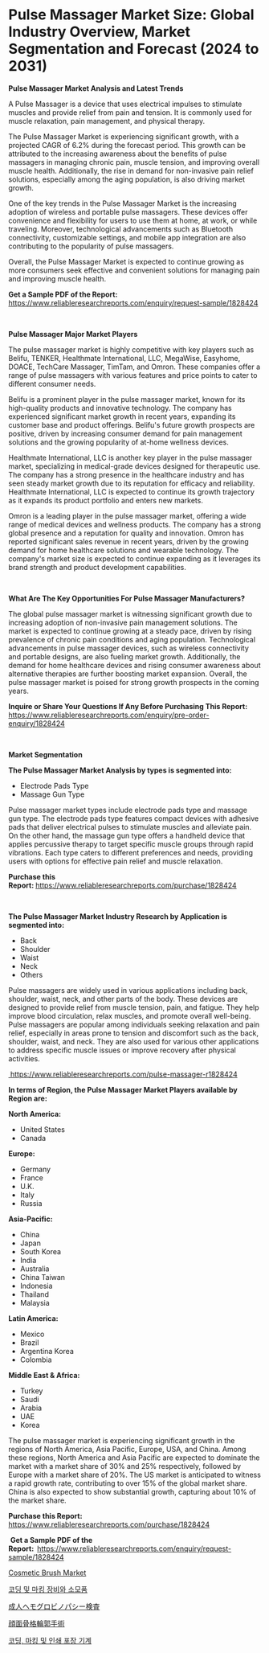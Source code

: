 <p><h1>Pulse Massager Market Size: Global Industry Overview, Market Segmentation and Forecast (2024 to 2031)</h1></p><p><strong>Pulse Massager Market Analysis and Latest Trends</strong></p>
<p><p>A Pulse Massager is a device that uses electrical impulses to stimulate muscles and provide relief from pain and tension. It is commonly used for muscle relaxation, pain management, and physical therapy.</p><p>The Pulse Massager Market is experiencing significant growth, with a projected CAGR of 6.2% during the forecast period. This growth can be attributed to the increasing awareness about the benefits of pulse massagers in managing chronic pain, muscle tension, and improving overall muscle health. Additionally, the rise in demand for non-invasive pain relief solutions, especially among the aging population, is also driving market growth.</p><p>One of the key trends in the Pulse Massager Market is the increasing adoption of wireless and portable pulse massagers. These devices offer convenience and flexibility for users to use them at home, at work, or while traveling. Moreover, technological advancements such as Bluetooth connectivity, customizable settings, and mobile app integration are also contributing to the popularity of pulse massagers.</p><p>Overall, the Pulse Massager Market is expected to continue growing as more consumers seek effective and convenient solutions for managing pain and improving muscle health.</p></p>
<p><strong>Get a Sample PDF of the Report:&nbsp;</strong> <a href="https://www.reliableresearchreports.com/enquiry/request-sample/1828424">https://www.reliableresearchreports.com/enquiry/request-sample/1828424</a></p>
<p>&nbsp;</p>
<p><strong>Pulse Massager Major Market Players</strong></p>
<p><p>The pulse massager market is highly competitive with key players such as Belifu, TENKER, Healthmate International, LLC, MegaWise, Easyhome, DOACE, TechCare Massager, TimTam, and Omron. These companies offer a range of pulse massagers with various features and price points to cater to different consumer needs.</p><p>Belifu is a prominent player in the pulse massager market, known for its high-quality products and innovative technology. The company has experienced significant market growth in recent years, expanding its customer base and product offerings. Belifu's future growth prospects are positive, driven by increasing consumer demand for pain management solutions and the growing popularity of at-home wellness devices.</p><p>Healthmate International, LLC is another key player in the pulse massager market, specializing in medical-grade devices designed for therapeutic use. The company has a strong presence in the healthcare industry and has seen steady market growth due to its reputation for efficacy and reliability. Healthmate International, LLC is expected to continue its growth trajectory as it expands its product portfolio and enters new markets.</p><p>Omron is a leading player in the pulse massager market, offering a wide range of medical devices and wellness products. The company has a strong global presence and a reputation for quality and innovation. Omron has reported significant sales revenue in recent years, driven by the growing demand for home healthcare solutions and wearable technology. The company's market size is expected to continue expanding as it leverages its brand strength and product development capabilities.</p></p>
<p>&nbsp;</p>
<p><strong>What Are The Key Opportunities For Pulse Massager Manufacturers?</strong></p>
<p><p>The global pulse massager market is witnessing significant growth due to increasing adoption of non-invasive pain management solutions. The market is expected to continue growing at a steady pace, driven by rising prevalence of chronic pain conditions and aging population. Technological advancements in pulse massager devices, such as wireless connectivity and portable designs, are also fueling market growth. Additionally, the demand for home healthcare devices and rising consumer awareness about alternative therapies are further boosting market expansion. Overall, the pulse massager market is poised for strong growth prospects in the coming years.</p></p>
<p><strong>Inquire or Share Your Questions If Any Before Purchasing This Report:</strong> <a href="https://www.reliableresearchreports.com/enquiry/pre-order-enquiry/1828424">https://www.reliableresearchreports.com/enquiry/pre-order-enquiry/1828424</a></p>
<p>&nbsp;</p>
<p><strong>Market Segmentation</strong></p>
<p><strong>The Pulse Massager Market Analysis by types is segmented into:</strong></p>
<p><ul><li>Electrode Pads Type</li><li>Massage Gun Type</li></ul></p>
<p><p>Pulse massager market types include electrode pads type and massage gun type. The electrode pads type features compact devices with adhesive pads that deliver electrical pulses to stimulate muscles and alleviate pain. On the other hand, the massage gun type offers a handheld device that applies percussive therapy to target specific muscle groups through rapid vibrations. Each type caters to different preferences and needs, providing users with options for effective pain relief and muscle relaxation.</p></p>
<p><strong>Purchase this Report:&nbsp;</strong><a href="https://www.reliableresearchreports.com/purchase/1828424">https://www.reliableresearchreports.com/purchase/1828424</a></p>
<p>&nbsp;</p>
<p><strong>The Pulse Massager Market Industry Research by Application is segmented into:</strong></p>
<p><ul><li>Back</li><li>Shoulder</li><li>Waist</li><li>Neck</li><li>Others</li></ul></p>
<p><p>Pulse massagers are widely used in various applications including back, shoulder, waist, neck, and other parts of the body. These devices are designed to provide relief from muscle tension, pain, and fatigue. They help improve blood circulation, relax muscles, and promote overall well-being. Pulse massagers are popular among individuals seeking relaxation and pain relief, especially in areas prone to tension and discomfort such as the back, shoulder, waist, and neck. They are also used for various other applications to address specific muscle issues or improve recovery after physical activities.</p></p>
<p><a href="https://www.reliableresearchreports.com/pulse-massager-r1828424">&nbsp;https://www.reliableresearchreports.com/pulse-massager-r1828424</a></p>
<p><strong>In terms of Region, the Pulse Massager Market Players available by Region are:</strong></p>
<p>
    <p> <strong> North America: </strong>
        <ul>
            <li>United States</li>
            <li>Canada</li>
        </ul>
        </p> 
    <p> <strong> Europe: </strong>
        <ul>
            <li>Germany</li>
            <li>France</li>
            <li>U.K.</li>
            <li>Italy</li>
            <li>Russia</li>
        </ul>
        </p> 
    <p> <strong> Asia-Pacific: </strong>
        <ul>
            <li>China</li>
            <li>Japan</li>
            <li>South Korea</li>
            <li>India</li>
            <li>Australia</li>
            <li>China Taiwan</li>
            <li>Indonesia</li>
            <li>Thailand</li>
            <li>Malaysia</li>
        </ul>
        </p> 
    <p> <strong> Latin America: </strong>
        <ul>
            <li>Mexico</li>
            <li>Brazil</li>
            <li>Argentina Korea</li>
            <li>Colombia</li>
        </ul>
        </p> 
    <p> <strong> Middle East & Africa: </strong>
        <ul>
            <li>Turkey</li>
            <li>Saudi</li>
            <li>Arabia</li>
            <li>UAE</li>
            <li>Korea</li>
        </ul>
    </p>
    </p>
<p><p>The pulse massager market is experiencing significant growth in the regions of North America, Asia Pacific, Europe, USA, and China. Among these regions, North America and Asia Pacific are expected to dominate the market with a market share of 30% and 25% respectively, followed by Europe with a market share of 20%. The US market is anticipated to witness a rapid growth rate, contributing to over 15% of the global market share. China is also expected to show substantial growth, capturing about 10% of the market share.</p></p>
<p><strong>Purchase this Report: </strong><a href="https://www.reliableresearchreports.com/purchase/1828424">https://www.reliableresearchreports.com/purchase/1828424</a></p>
<p>&nbsp;<strong>Get a Sample PDF of the Report:&nbsp;&nbsp;</strong><a href="https://www.reliableresearchreports.com/enquiry/request-sample/1828424">https://www.reliableresearchreports.com/enquiry/request-sample/1828424</a></p>
<p><strong></strong></p>
<p><p><a href="https://github.com/indrystar/Market-Research-Report-List-3/blob/main/cosmetic-brush-market.md">Cosmetic Brush Market</a></p><p><a href="https://github.com/konokaryan/Market-Research-Report-List-1/blob/main/2227160149180.md">코딩 및 마킹 장비와 소모품</a></p><p><a href="https://github.com/ihabdkwlxs948/Market-Research-Report-List-2/blob/main/6477741141325.md">成人ヘモグロビノパシー検査</a></p><p><a href="https://github.com/DayanaRunolfsdottir/Market-Research-Report-List-1/blob/main/7113736141324.md">顔面骨格輪郭手術</a></p><p><a href="https://github.com/vss5505pa7z1p/Market-Research-Report-List-2/blob/main/1483073149181.md">코딩, 마킹 및 인쇄 포장 기계</a></p></p>